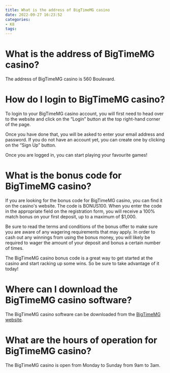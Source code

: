 ```yaml
---
title: What is the address of BigTimeMG casino
date: 2022-09-27 16:23:52
categories:
- K8
tags:
---
```



#  What is the address of BigTimeMG casino?

The address of BigTimeMG casino is 560 Boulevard.

#  How do I login to BigTimeMG casino?

To login to your BigTimeMG casino account, you will first need to head over to the website and click on the “Login” button at the top right-hand corner of the page.

Once you have done that, you will be asked to enter your email address and password. If you do not have an account yet, you can create one by clicking on the “Sign Up” button.

Once you are logged in, you can start playing your favourite games!

#  What is the bonus code for BigTimeMG casino?

If you are looking for the bonus code for BigTimeMG casino, you can find it on the casino's website. The code is BONUS100. When you enter the code in the appropriate field on the registration form, you will receive a 100% match bonus on your first deposit, up to a maximum of $1,000.

Be sure to read the terms and conditions of the bonus offer to make sure you are aware of any wagering requirements that may apply. In order to cash out any winnings from using the bonus money, you will likely be required to wager the amount of your deposit and bonus a certain number of times.

The BigTimeMG casino bonus code is a great way to get started at the casino and start racking up some wins. So be sure to take advantage of it today!

#  Where can I download the BigTimeMG casino software?

The BigTimeMG casino software can be downloaded from the [BigTimeMG website](https://www.bigtimemg.com/).

#  What are the hours of operation for BigTimeMG casino?

The BigTimeMG casino is open from Monday to Sunday from 9am to 3am.